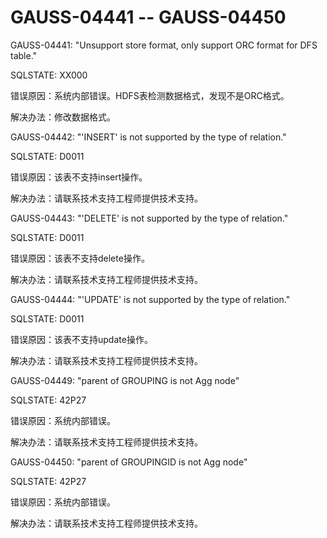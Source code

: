 # GAUSS-04441 -- GAUSS-04450

GAUSS-04441: "Unsupport store format, only support ORC format for DFS table."

SQLSTATE: XX000

错误原因：系统内部错误。HDFS表检测数据格式，发现不是ORC格式。

解决办法：修改数据格式。

GAUSS-04442: "'INSERT' is not supported by the type of relation."

SQLSTATE: D0011

错误原因：该表不支持insert操作。

解决办法：请联系技术支持工程师提供技术支持。

GAUSS-04443: "'DELETE' is not supported by the type of relation."

SQLSTATE: D0011

错误原因：该表不支持delete操作。

解决办法：请联系技术支持工程师提供技术支持。

GAUSS-04444: "'UPDATE' is not supported by the type of relation."

SQLSTATE: D0011

错误原因：该表不支持update操作。

解决办法：请联系技术支持工程师提供技术支持。

GAUSS-04449: "parent of GROUPING is not Agg node"

SQLSTATE: 42P27

错误原因：系统内部错误。

解决办法：请联系技术支持工程师提供技术支持。

GAUSS-04450: "parent of GROUPINGID is not Agg node"

SQLSTATE: 42P27

错误原因：系统内部错误。

解决办法：请联系技术支持工程师提供技术支持。

